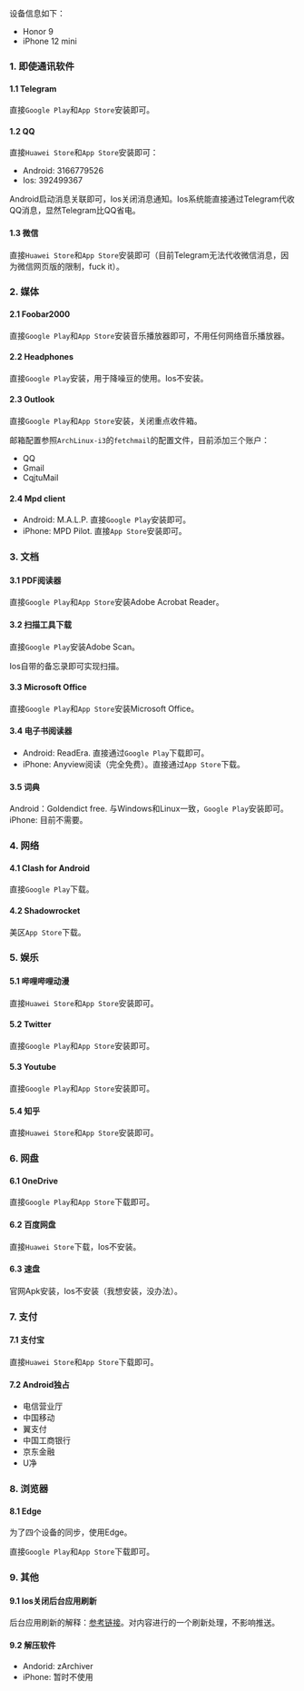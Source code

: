设备信息如下：

+ Honor 9
+ iPhone 12 mini

### 1. 即使通讯软件

#### 1.1 Telegram

直接`Google Play`和`App Store`安装即可。

#### 1.2 QQ

直接`Huawei Store`和`App Store`安装即可：

+ Android: 3166779526
+ Ios: 392499367

Android启动消息关联即可，Ios关闭消息通知。Ios系统能直接通过Telegram代收QQ消息，显然Telegram比QQ省电。

#### 1.3 微信

直接`Huawei Store`和`App Store`安装即可（目前Telegram无法代收微信消息，因为微信网页版的限制，fuck it）。

### 2. 媒体

#### 2.1 Foobar2000

直接`Google Play`和`App Store`安装音乐播放器即可，不用任何网络音乐播放器。

#### 2.2 Headphones

直接`Google Play`安装，用于降噪豆的使用。Ios不安装。

#### 2.3 Outlook

直接`Google Play`和`App Store`安装，关闭重点收件箱。

邮箱配置参照`ArchLinux-i3`的`fetchmail`的配置文件，目前添加三个账户：

+ QQ
+ Gmail
+ CqjtuMail

#### 2.4 Mpd client

+ Android: M.A.L.P. 直接`Google Play`安装即可。
+ iPhone: MPD Pilot. 直接`App Store`安装即可。

### 3. 文档

#### 3.1 PDF阅读器

直接`Google Play`和`App Store`安装Adobe Acrobat Reader。

#### 3.2 扫描工具下载

直接`Google Play`安装Adobe Scan。

Ios自带的备忘录即可实现扫描。

#### 3.3 Microsoft Office

直接`Google Play`和`App Store`安装Microsoft Office。

#### 3.4 电子书阅读器

+ Android: ReadEra. 直接通过`Google Play`下载即可。
+ iPhone: Anyview阅读（完全免费）。直接通过`App Store`下载。

#### 3.5 词典

Android：Goldendict free. 与Windows和Linux一致，`Google Play`安装即可。
iPhone: 目前不需要。

### 4. 网络

#### 4.1 Clash for Android

直接`Google Play`下载。

#### 4.2 Shadowrocket

美区`App Store`下载。

### 5. 娱乐

#### 5.1 哔哩哔哩动漫

直接`Huawei Store`和`App Store`安装即可。

#### 5.2 Twitter

直接`Google Play`和`App Store`安装即可。

#### 5.3 Youtube

直接`Google Play`和`App Store`安装即可。

#### 5.4 知乎

直接`Huawei Store`和`App Store`安装即可。

### 6. 网盘

#### 6.1 OneDrive

直接`Google Play`和`App Store`下载即可。

#### 6.2 百度网盘

直接`Huawei Store`下载，Ios不安装。

#### 6.3 速盘

官网Apk安装，Ios不安装（我想安装，没办法）。

### 7. 支付

#### 7.1 支付宝

直接`Huawei Store`和`App Store`下载即可。

#### 7.2 Android独占

+ 电信营业厅
+ 中国移动
+ 翼支付
+ 中国工商银行
+ 京东金融
+ U净

### 8. 浏览器

#### 8.1 Edge

为了四个设备的同步，使用Edge。

直接`Google Play`和`App Store`下载即可。

### 9. 其他

#### 9.1 Ios关闭后台应用刷新

后台应用刷新的解释：[参考链接](https://www.zhihu.com/question/54579922)。对内容进行的一个刷新处理，不影响推送。

#### 9.2 解压软件

+ Andorid: zArchiver
+ iPhone: 暂时不使用

